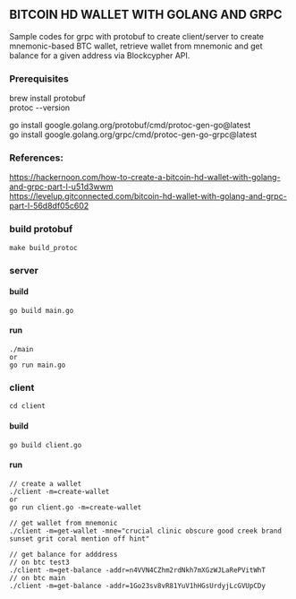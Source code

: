## BITCOIN HD WALLET WITH GOLANG AND GRPC  
Sample codes for grpc with protobuf to create client/server to
create mnemonic-based BTC wallet, retrieve wallet from mnemonic and get balance for a given address via Blockcypher API.

### Prerequisites
brew install protobuf  
protoc --version  

go install google.golang.org/protobuf/cmd/protoc-gen-go@latest  
go install google.golang.org/grpc/cmd/protoc-gen-go-grpc@latest  

### References:
https://hackernoon.com/how-to-create-a-bitcoin-hd-wallet-with-golang-and-grpc-part-l-u51d3wwm <br />
https://levelup.gitconnected.com/bitcoin-hd-wallet-with-golang-and-grpc-part-l-56d8df05c602

### build protobuf
```shell
make build_protoc
```
### server
#### build
```shell
go build main.go
````
#### run
```shell
./main  
or  
go run main.go
```
### client
```shell
cd client
```
#### build
```shell
go build client.go
```
#### run
```shell
// create a wallet
./client -m=create-wallet  
or
go run client.go -m=create-wallet  

// get wallet from mnemonic
./client -m=get-wallet -mne="crucial clinic obscure good creek brand sunset grit coral mention off hint" 

// get balance for adddress
// on btc test3
./client -m=get-balance -addr=n4VVN4CZhm2rdNkh7mXGzWJLaRePVitWhT
// on btc main
./client -m=get-balance -addr=1Go23sv8vR81YuV1hHGsUrdyjLcGVUpCDy
```
